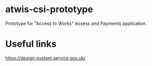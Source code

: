 # atwis-csi-prototype
Prototype for "Access to Works" Assess and Payments application.

# Useful links
https://design-system.service.gov.uk/
